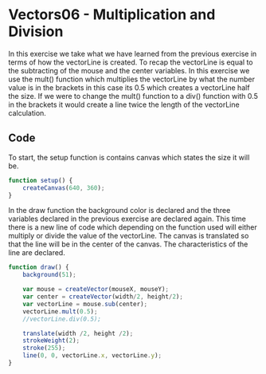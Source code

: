 # Vectors06 - Multiplication and Division
In this exercise we take what we have learned from the previous exercise in terms of how the vectorLine is created. To recap the vectorLine is equal to the subtracting of the mouse and the center variables. In this exercise we use the mult() function which multiplies the vectorLine by what the number value is in the brackets in this case its 0.5 which creates a vectorLine half the size. If we were to change the mult() function to a div() function with 0.5 in the brackets it would create a line twice the length of the vectorLine calculation.

## Code
To start, the setup function is contains canvas which states the size it will be.
```js
function setup() {
	createCanvas(640, 360);
}

```
In the draw function the background color is declared and the three variables declared in the previous exercise are declared again. This time there is a new line of code which depending on the function used will either multiply or divide the value of the vectorLine. The canvas is translated so that the line will be in the center of the canvas. The characteristics of the line are declared.       
```js
function draw() {
	background(51);

	var mouse = createVector(mouseX, mouseY);
	var center = createVector(width/2, height/2);
	var vectorLine = mouse.sub(center);
	vectorLine.mult(0.5);
	//vectorLine.div(0.5);

	translate(width /2, height /2);
	strokeWeight(2);
	stroke(255);
	line(0, 0, vectorLine.x, vectorLine.y);
}
```
